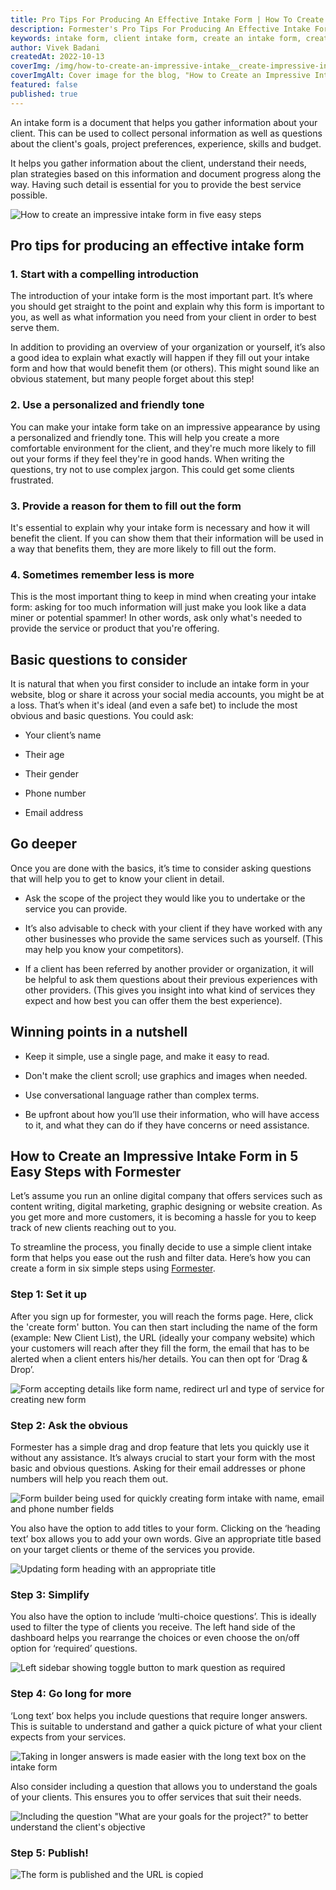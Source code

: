 ```yaml
---
title: Pro Tips For Producing An Effective Intake Form | How To Create A Project Intake Form In 5 Steps - Formester
description: Formester's Pro Tips For Producing An Effective Intake Form will show you how to create a project intake form in 5 steps. Follow our simple guide and create your own form today!
keywords: intake form, client intake form, create an intake form, create form
author: Vivek Badani
createdAt: 2022-10-13
coverImg: /img/how-to-create-an-impressive-intake__create-impressive-intake-form.png
coverImgAlt: Cover image for the blog, "How to Create an Impressive Intake Form"
featured: false
published: true
---
```


An intake form is a document that helps you gather information
about your client. This can be used to collect personal information as well as
questions about the client's goals, project preferences, experience, skills
and budget.

It helps you gather information about the client, understand their needs, plan strategies based on this information and document progress along the way. Having such detail is essential for you to provide the best service possible.

![How to create an impressive intake form in five easy steps](/img/how-to-create-an-impressive-intake__create-impressive-intake-form.png 'How to create an impressive intake form in five easy steps')

## Pro tips for producing an effective intake form

### 1. Start with a compelling introduction

The introduction of your intake form is the most important part. It’s where you should get straight to the point and explain why this form is important to you, as well as what information you need from your client in order to best serve them.

In addition to providing an overview of your organization or yourself, it’s also a good idea to explain what exactly will happen if they fill out your intake form and how that would benefit them (or others). This might sound like an obvious statement, but many people forget about this step!

### 2. Use a personalized and friendly tone

You can make your intake form take on an impressive appearance by using a personalized and friendly tone. This will help you create a more comfortable environment for the client, and they're much more likely to fill out your forms if they feel they're in good hands. When writing the questions, try not to use complex jargon. This could get some clients frustrated.

### 3. Provide a reason for them to fill out the form

It's essential to explain why your intake form is necessary and how it will benefit the client. If you can show them that their information will be used in a way that benefits them, they are more likely to fill out the form.

### 4. Sometimes remember less is more

This is the most important thing to keep in mind when creating your intake form: asking for too much information will just make you look like a data miner or potential spammer! In other words, ask only what's needed to provide the service or product that you're offering.

## Basic questions to consider

It is natural that when you first consider to include an intake form in your website, blog or share it across your social media accounts, you might be at a loss. That’s when it's ideal (and even a safe bet) to include the most obvious and basic questions. You could ask:

- Your client’s name

- Their age

- Their gender

- Phone number

- Email address

## Go deeper

Once you are done with the basics, it’s time to consider asking questions that will help you to get to know your client in detail.

- Ask the scope of the project they would like you to undertake or the service you can provide.

- It’s also advisable to check with your client if they have worked with any other businesses who provide the same services such as yourself. (This may help you know your competitors).

- If a client has been referred by another provider or organization, it will be helpful to ask them questions about their previous experiences with other providers. (This gives you insight into what kind of services they expect and how best you can offer them the best experience).

## Winning points in a nutshell

- Keep it simple, use a single page, and make it easy to read.

- Don't make the client scroll; use graphics and images when needed.

- Use conversational language rather than complex terms.

- Be upfront about how you’ll use their information, who will have access to it, and what they can do if they have concerns or need assistance.

## How to Create an Impressive Intake Form in 5 Easy Steps with Formester

Let’s assume you run an online digital company that offers services such as content writing, digital marketing, graphic designing or website creation. As you get more and more customers, it is becoming a hassle for you to keep track of new clients reaching out to you.

To streamline the process, you finally decide to use a simple client intake form that helps you ease out the rush and filter data. Here’s how you can create a form in six simple steps using [Formester](/).

### Step 1: Set it up

After you sign up for formester, you will reach the forms page. Here, click the 'create form' button. You can then start including the name of the form (example: New Client List), the URL (ideally your company website) which your customers will reach after they fill the form, the email that has to be alerted when a client enters his/her details. You can then opt for ‘Drag & Drop’.

![Form accepting details like form name, redirect url and type of service for creating new form](/img/how-to-create-an-impressive-intake__create-new-form-page.png 'Form accepting details like form name, redirect url and type of service for creating new form')

### Step 2: Ask the obvious

Formester has a simple drag and drop feature that lets you quickly use it without any assistance. It’s always crucial to start your form with the most basic and obvious questions. Asking for their email addresses or phone numbers will help you reach them out.

![Form builder being used for quickly creating form intake with name, email and phone number fields](/img/how-to-create-an-impressive-intake__ask-the-obvious.png 'Form builder being used for quickly creating intake form with name, email and phone number fields')

You also have the option to add titles to your form. Clicking on the ‘heading text’ box allows you to add your own words. Give an appropriate title based on your target clients or theme of the services you provide.

![Updating form heading with an appropriate title](/img/how-to-create-an-impressive-intake__add-relevant-form-heading.png 'Updating form heading with an appropriate title')

### Step 3: Simplify

You also have the option to include ‘multi-choice questions’. This is ideally used to filter the type of clients you receive. The left hand side of the dashboard helps you rearrange the choices or even choose the on/off option for ‘required’ questions.

![Left sidebar showing toggle button to mark question as required](/img/how-to-create-an-impressive-intake__make-it-easy-for-them.png 'Left sidebar showing toggle button to mark question as required')

### Step 4: Go long for more

‘Long text’ box helps you include questions that require longer answers. This is suitable to understand and gather a quick picture of what your client expects from your services.

![Taking in longer answers is made easier with the long text box on the intake form](/img/how-to-create-an-impressive-intake__go-long-for-more.png 'Taking in longer answers is made easier with the long text box on the intake form')

Also consider including a question that allows you to understand the goals of your clients. This ensures you to offer services that suit their needs.

![Including the question "What are your goals for the project?" to better understand the client's objective](/img/how-to-create-an-impressive-intake__go-long-for-more.png (Including the question "What are your goals for the project?" to better understand the client's objective))

### Step 5: Publish!

![The form is published and the URL is copied](/img/how-to-create-an-impressive-intake__publishing-form-after-creation.png 'The form is published and the URL is copied')
